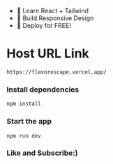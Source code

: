 

-   🌟 Learn React + Tailwind 
-   🎃 Build Responsive Design
-   🚀 Deploy for FREE!

#  Host URL Link

```shel
https://flavorescape.vercel.app/
```


### Install dependencies

```shell
npm install
```

### Start the app

```shell
npm run dev
```

### Like and Subscribe:)
